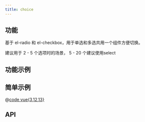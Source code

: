 ```yaml
---
title: choice
---
```


## 功能

基于 el-radio 和 el-checkbox，用于单选和多选共用一个组件方便切换。

建议用于 2 - 5 个选项时的场景， 5 - 20 个建议使用select

## 功能示例

<Example />

## 简单示例

<Simple />

@[code vue{3,12,13}](@/components/choice/docs/simple.vue)

## API

<Usage />

<script setup>
import Example from "@/components/choice/docs/example.vue";
import Simple from "@/components/choice/docs/simple.vue";
import Usage from "@/components/choice/docs/usage.vue";
</script>